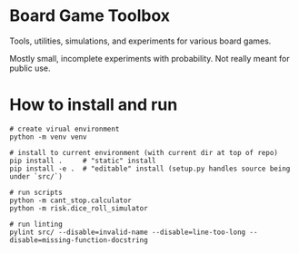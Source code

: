 # Board Game Toolbox

Tools, utilities, simulations, and experiments for various board games.

Mostly small, incomplete experiments with probability.  Not really meant for public use. 


# How to install and run

    # create virual environment
    python -m venv venv
    
    # install to current environment (with current dir at top of repo) 
    pip install .     # "static" install
    pip install -e .  # "editable" install (setup.py handles source being under `src/`)

    # run scripts
    python -m cant_stop.calculator
    python -m risk.dice_roll_simulator
    
    # run linting
    pylint src/ --disable=invalid-name --disable=line-too-long --disable=missing-function-docstring
